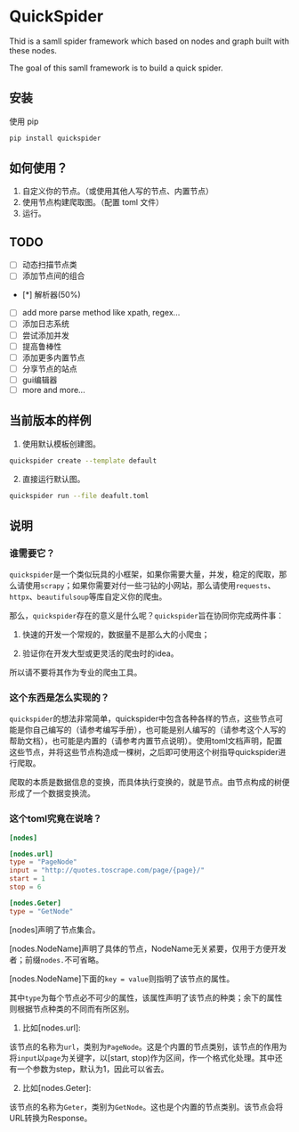 # QuickSpider

Thid is a samll spider framework which based on nodes and graph built with these nodes.

The goal of this samll framework is to build a quick spider.

## 安装

使用 pip

```bash
pip install quickspider
```

## 如何使用？

1. 自定义你的节点。（或使用其他人写的节点、内置节点）
2. 使用节点构建爬取图。（配置 toml 文件）
3. 运行。

## TODO

- [ ] 动态扫描节点类
- [ ] 添加节点间的组合
- [*] 解析器(50%)
- [ ] add more parse method like xpath, regex...
- [ ] 添加日志系统
- [ ] 尝试添加并发
- [ ] 提高鲁棒性
- [ ] 添加更多内置节点
- [ ] 分享节点的站点
- [ ] gui编辑器
- [ ] more and more...

## 当前版本的样例

1. 使用默认模板创建图。

```bash
quickspider create --template default
```

2. 直接运行默认图。

```bash
quickspider run --file deafult.toml
```

## 说明

### 谁需要它？

`quickspider`是一个类似玩具的小框架，如果你需要大量，并发，稳定的爬取，那么请使用`scrapy`；如果你需要对付一些刁钻的小网站，那么请使用`requests`、`httpx`、`beautifulsoup`等库自定义你的爬虫。

那么，`quickspider`存在的意义是什么呢？`quickspider`旨在协同你完成两件事：

1. 快速的开发一个常规的，数据量不是那么大的小爬虫；

2. 验证你在开发大型或更灵活的爬虫时的idea。

所以请不要将其作为专业的爬虫工具。

### 这个东西是怎么实现的？

`quickspider`的想法非常简单，quickspider中包含各种各样的节点，这些节点可能是你自己编写的（请参考编写手册），也可能是别人编写的（请参考这个人写的帮助文档），也可能是内置的（请参考内置节点说明）。使用toml文档声明，配置这些节点，并将这些节点构造成一棵树，之后即可使用这个树指导quickspider进行爬取。

爬取的本质是数据信息的变换，而具体执行变换的，就是节点。由节点构成的树便形成了一个数据变换流。

### 这个toml究竟在说啥？

```toml
[nodes] 

[nodes.url]
type = "PageNode"
input = "http://quotes.toscrape.com/page/{page}/"
start = 1
stop = 6

[nodes.Geter]
type = "GetNode"
```

[nodes]声明了节点集合。

[nodes.NodeName]声明了具体的节点，NodeName无关紧要，仅用于方便开发者；前缀`nodes.`不可省略。

[nodes.NodeName]下面的`key = value`则指明了该节点的属性。

其中`type`为每个节点必不可少的属性，该属性声明了该节点的种类；余下的属性则根据节点种类的不同而有所区别。

1. 比如[nodes.url]:

该节点的名称为`url`，类别为`PageNode`。这是个内置的节点类别，该节点的作用为将`input`以`page`为关键字，以[start, stop)作为区间，作一个格式化处理。其中还有一个参数为step，默认为1，因此可以省去。

2. 比如[nodes.Geter]:

该节点的名称为`Geter`，类别为`GetNode`。这也是个内置的节点类别。该节点会将URL转换为Response。


